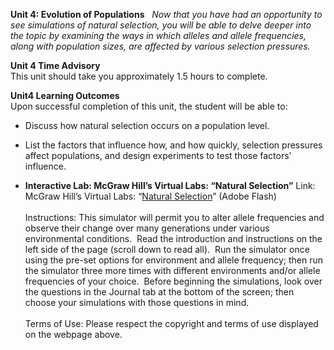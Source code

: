 **Unit 4: Evolution of Populations** <span id="4"></span> 
*Now that you have had an opportunity to see simulations of natural
selection, you will be able to delve deeper into the topic by examining
the ways in which alleles and allele frequencies, along with population
sizes, are affected by various selection pressures.*

**Unit 4 Time Advisory**  
This unit should take you approximately 1.5 hours to complete.

**Unit4 Learning Outcomes**  
Upon successful completion of this unit, the student will be able to:  
-   Discuss how natural selection occurs on a population level.
-   List the factors that influence how, and how quickly, selection
    pressures affect populations, and design experiments to test those
    factors’ influence.

-   **Interactive Lab: McGraw Hill’s Virtual Labs: “Natural Selection”**
    Link: McGraw Hill’s Virtual Labs: “[Natural
    Selection](http://glencoe.mcgraw-hill.com/sites/dl/free/0078695104/383939/BL_12.html)”
    (Adobe Flash)  
        
     Instructions: This simulator will permit you to alter allele
    frequencies and observe their change over many generations under
    various environmental conditions.  Read the introduction and
    instructions on the left side of the page (scroll down to read
    all).  Run the simulator once using the pre-set options for
    environment and allele frequency; then run the simulator three more
    times with different environments and/or allele frequencies of your
    choice.  Before beginning the simulations, look over the questions
    in the Journal tab at the bottom of the screen; then choose your
    simulations with those questions in mind.  
        
     Terms of Use: Please respect the copyright and terms of use
    displayed on the webpage above.



